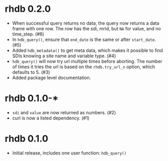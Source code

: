 # rhdb 0.2.0

* When successful query returns no data, the query now returns a data frame with one row. The row has the sdi, mrid, but `NA` for value, and no time_step. (#6)
* In `hdb_query()`, ensure that `end_date` is the same or after `start_date`. (#5)
* Added `hdb_metadata()` to get meta data, which makes it possible to find SDIs knowing a site name and variable type. (#4)
* `hdb_query()` will now try url multiple times before aborting. The number of times it tries the url is based on the `rhdb.try_url_n` option, which defaults to 5. (#3)
* Added package level documentation.

# rhdb 0.1.0-*

* `sdi` and `value` are now returned as numbers. (#2)
* curl is now a listed dependency. (#1)

# rhdb 0.1.0

* Initial release, includes one user function: `hdb_query()`
